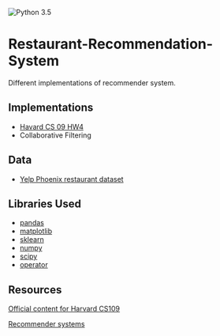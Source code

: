 ![Python 3.5](https://img.shields.io/badge/python-3.5-blue.svg)

# Restaurant-Recommendation-System
Different implementations of recommender system.
<br/>

## Implementations
* [Havard CS 09 HW4](https://github.com/xuwenyihust/Restaurant-Recommendation-System/tree/master/harvard_cs%20_09_hw4)
* Collaborative Filtering

## Data
* [Yelp Phoenix restaurant dataset]()

## Libraries Used
* [pandas](http://pandas.pydata.org/)
* [matplotlib](http://matplotlib.org/)
* [sklearn](http://scikit-learn.org/stable/)
* [numpy](http://www.numpy.org/)
* [scipy](https://www.scipy.org/)
* [operator](https://docs.python.org/3/library/operator.html)


## Resources

[Official content for Harvard CS109](https://github.com/cs109/content)

[Recommender systems](http://www.ibm.com/developerworks/library/os-recommender2/index.html)
